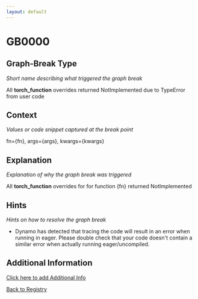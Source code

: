 ```yaml
---
layout: default
---
```

# GB0000

## Graph-Break Type
*Short name describing what triggered the graph break*

All __torch_function__ overrides returned NotImplemented due to TypeError from user code

## Context
*Values or code snippet captured at the break point*

fn={fn}, args={args}, kwargs={kwargs}

## Explanation
*Explanation of why the graph break was triggered*

All __torch_function__ overrides for for function {fn} returned NotImplemented

## Hints
*Hints on how to resolve the graph break*

- Dynamo has detected that tracing the code will result in an error when running in eager. Please double check that your code doesn't contain a similar error when actually running eager/uncompiled.


## Additional Information

<!-- ADDITIONAL INFORMATION START - Add custom information below this line -->

<!-- ADDITIONAL INFORMATION END -->


[Click here to add Additional Info](https://github.com/meta-pytorch/compile-graph-break-site/edit/main/docs/gb/gb0000.md)

[Back to Registry](../index.html)
